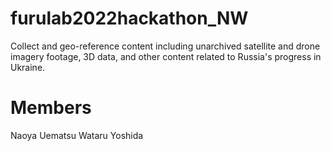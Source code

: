 # furulab2022hackathon_NW

Collect and geo-reference content including unarchived satellite and drone imagery footage, 3D data, and other content related to Russia's progress in Ukraine.

# Members
Naoya Uematsu
Wataru Yoshida
